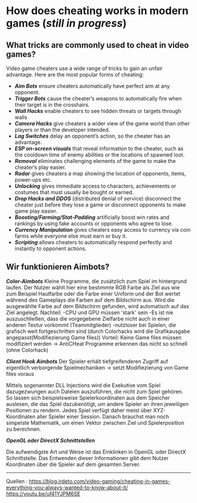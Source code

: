 # How does cheating works in modern games (*still in progress*)

## What tricks are commonly used to cheat in video games?

Video game cheaters use a wide range of tricks to gain an unfair advantage. Here are the most popular forms of cheating:

- ***Aim Bots*** ensure cheaters automatically have perfect aim at any opponent.
- ***Trigger Bots*** cause the cheater’s weapons to automatically fire when their target is in the crosshairs.
- ***Wall Hacks*** enable cheaters to see hidden threats or targets through walls
- ***Camera Hacks*** give cheaters a wider view of the game world than other players or than the developer intended.
- ***Lag Switches*** delay an opponent’s action, so the cheater has an advantage.
- ***ESP on-screen visuals*** that reveal information to the cheater, such as the cooldown time of enemy abilities or the locations of spawned loot.
- ***Removal*** eliminates challenging elements of the game to make the cheater’s play easier.
- ***Radar*** gives cheaters a map showing the location of opponents, items, power-ups etc.
- ***Unlocking*** gives immediate access to characters, achievements or costumes that must usually be bought or earned.
- ***Drop Hacks and DDOS*** (distributed denial of service) disconnect the cheater just before they lose a game or disconnect opponents to make game play easier.
- ***Boosting/Farming/Stat-Padding*** artificially boost win rates and rankings by using fake accounts or opponents who agree to lose.
- ***Currency Manipulation*** gives cheaters easy access to currency via coin farms while everyone else must earn or buy it.
- ***Scripting*** allows cheaters to automatically respond perfectly and instantly to opponent actions.

## Wir funktionieren Aimbots?
***Color-Aimbots***
Kleine Programme, die zusätzlich zum Spiel im hintergrund laufen. Der Nutzer wählt hier eine bestimmte RGB Farbe als Ziel aus wie zum Beispiel Hautfarbe oder die Farbe einer Uniform und der Bot wertet während des Gameplays die Farben auf dem Bildschirm aus. Wird die ausgewählte Farbe auf dem Bildschirm gefunden, wird automatisch auf das Ziel angelegt.
Nachteil: 
-CPU und GPU müssen 'stark' sein
-Es ist nie auszuschließen, dass die vorgegebene Zielfarbe nicht auch in einer anderen Textur vorkommt (Teammitglieder) 
-nutzloser bei Spielen, die grafisch weit fortgeschritten sind (durch Colorhacks wird die Grafikausgabe angepasst(Modifiezierung Game files))
Vorteil: Keine Game files müssen modifiziert werden -> AntiCHeat Programme erkennen das nicht so schnell (ohne Colorhack)

***Client Hook Aimbots***
Der Spieler erhält tiefgreifenderen Zugriff auf eigentlich verborgende Spielmechaniken -> setzt Modifiezierung von Game files voraus

Mittels sogenannter DLL Injections wird die Exekutive vom Spiel dazugezwungen auch Dateien auszuführen, die nicht zum Spiel gehören. So lassen sich beispielsweise Spielerkoordinaten aus dem Speicher auslesen, die das Spiel dazubenötigt, um andere Spieler an ihren jeweiligen Positionen zu rendern. Jedes Spiel verfügt daher meist über XYZ-Koordinaten aller Spieler einer Session. Danach brauchst man noch simpelste Mathematik, um einen Vektor zwischen Ziel und Spielerposition zu berechnen.

***OpenGL oder DirectX Schnittstellen***

Die aufwendigste Art und Weise ist das Einklinken in OpenGL oder DirectX Schnittstelle. Das Entwenden dieser Informationen gibt dem Nutzer Koordinaten über die Spieler auf dem gesamten Server.
______________
Quellen :
https://blog.irdeto.com/video-gaming/cheating-in-games-everything-you-always-wanted-to-know-about-it/
https://youtu.be/uf41YJPM6SE
